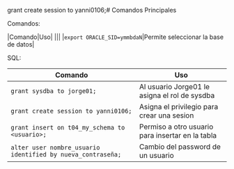 grant create session to yanni0106;# Comandos Principales

Comandos: 

|Comando|Uso|
|||
|`export ORACLE_SID=ymmbdaN`|Permite seleccionar la base de datos|

SQL:

|Comando|Uso|
|--|--|
|`grant sysdba to jorge01;`|Al usuario Jorge01 le asigna el rol de sysdba|
|`grant create session to yanni0106;`|Asigna el privilegio para crear una sesion|
|`grant insert on t04_my_schema to <usuario>;`|Permiso a otro usuario para insertar en la tabla|
|`alter user nombre_usuario identified by nueva_contraseña;`|Cambio del password de un usuario|